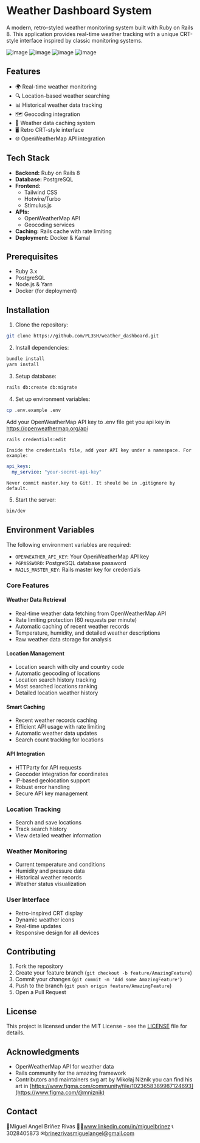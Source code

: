 # Weather Dashboard System

A modern, retro-styled weather monitoring system built with Ruby on Rails 8. This application provides real-time weather tracking with a unique CRT-style interface inspired by classic monitoring systems.

![image](https://github.com/user-attachments/assets/5c3f8fa9-5622-49bc-b782-b6a8a5a7aa37)
![image](https://github.com/user-attachments/assets/c26145ba-0174-413e-92ed-ad98522ff111)
![image](https://github.com/user-attachments/assets/4956cfd4-ae50-44c8-8eaa-a9de3605a878)
![image](https://github.com/user-attachments/assets/fc3175b1-8bda-4405-99ee-50dbf524bfb3)


## Features

- 🌍 Real-time weather monitoring
- 🔍 Location-based weather searching
- 📊 Historical weather data tracking
- 🗺️ Geocoding integration
- 💾 Weather data caching system
- 🖥️ Retro CRT-style interface
- 🌐 OpenWeatherMap API integration

## Tech Stack

- **Backend:** Ruby on Rails 8
- **Database:** PostgreSQL
- **Frontend:** 
  - Tailwind CSS
  - Hotwire/Turbo
  - Stimulus.js
- **APIs:**
  - OpenWeatherMap API
  - Geocoding services
- **Caching:** Rails cache with rate limiting
- **Deployment:** Docker & Kamal

## Prerequisites
- Ruby 3.x
- PostgreSQL
- Node.js & Yarn
- Docker (for deployment)

## Installation

1. Clone the repository:

```bash
git clone https://github.com/PL3SH/weather_dashboard.git
```

2. Install dependencies:

```bash
bundle install
yarn install
```
3. Setup database:

```bash
rails db:create db:migrate
```

4. Set up environment variables:

```bash
cp .env.example .env
```
Add your OpenWeatherMap API key to .env file
get you api key in https://openweathermap.org/api

```bash
rails credentials:edit
```
    Inside the credentials file, add your API key under a namespace. For example:

```yaml
api_keys:
  my_service: "your-secret-api-key"
```

    Never commit master.key to Git!. It should be in .gitignore by default.

5. Start the server:
```bash
bin/dev
```

## Environment Variables

The following environment variables are required:

- `OPENWEATHER_API_KEY`: Your OpenWeatherMap API key
- `PGPASSWORD`: PostgreSQL database password
- `RAILS_MASTER_KEY`: Rails master key for credentials

### Core Features

#### Weather Data Retrieval
- Real-time weather data fetching from OpenWeatherMap API
- Rate limiting protection (60 requests per minute)
- Automatic caching of recent weather records
- Temperature, humidity, and detailed weather descriptions
- Raw weather data storage for analysis

#### Location Management
- Location search with city and country code
- Automatic geocoding of locations
- Location search history tracking
- Most searched locations ranking
- Detailed location weather history

#### Smart Caching
- Recent weather records caching
- Efficient API usage with rate limiting
- Automatic weather data updates
- Search count tracking for locations

#### API Integration
- HTTParty for API requests
- Geocoder integration for coordinates
- IP-based geolocation support
- Robust error handling
- Secure API key management

### Location Tracking
- Search and save locations
- Track search history
- View detailed weather information

### Weather Monitoring
- Current temperature and conditions
- Humidity and pressure data
- Historical weather records
- Weather status visualization

### User Interface
- Retro-inspired CRT display
- Dynamic weather icons
- Real-time updates
- Responsive design for all devices

## Contributing

1. Fork the repository
2. Create your feature branch (`git checkout -b feature/AmazingFeature`)
3. Commit your changes (`git commit -m 'Add some AmazingFeature'`)
4. Push to the branch (`git push origin feature/AmazingFeature`)
5. Open a Pull Request

## License

This project is licensed under the MIT License - see the [LICENSE](LICENSE) file for details.

## Acknowledgments

- OpenWeatherMap API for weather data
- Rails community for the amazing framework
- Contributors and maintainers
  svg art by Mikołaj Niżnik you can find his art in [https://www.figma.com/community/file/1023658389987124693](https://www.figma.com/@mniznik)
## Contact
🧑Miguel Angel Briñez Rivas
🐱‍👤www.linkedin.com/in/miguelbrinez
📞3028405873
✉brinezrivasmiguelangel@gmail.com


